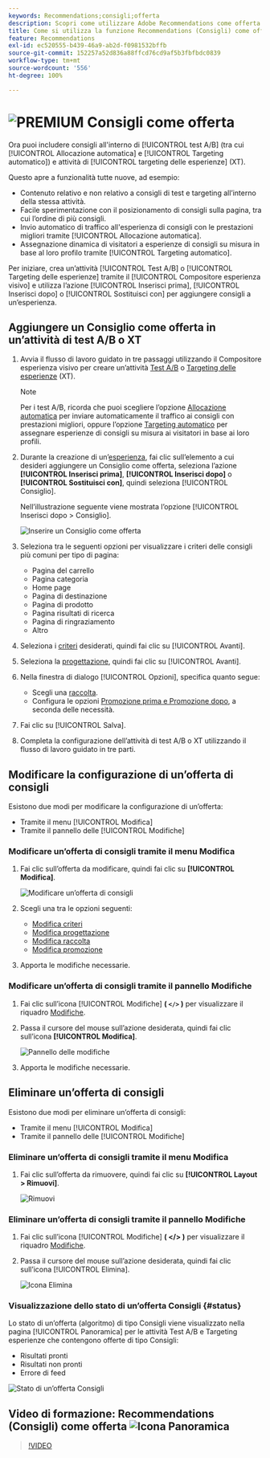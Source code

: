 ```yaml
---
keywords: Recommendations;consigli;offerta
description: Scopri come utilizzare Adobe Recommendations come offerta all’interno di test A/B (tra cui Allocazione automatica e Targeting automatico) e attività di Experience Targeting (XT).
title: Come si utilizza la funzione Recommendations (Consigli) come offerta in altri tipi di attività?
feature: Recommendations
exl-id: ec520555-b439-46a9-ab2d-f0981532bffb
source-git-commit: 152257a52d836a88ffcd76cd9af5b3fbfbdc0839
workflow-type: tm+mt
source-wordcount: '556'
ht-degree: 100%

---
```


# ![PREMIUM](/help/main/assets/premium.png) Consigli come offerta

Ora puoi includere consigli all&#39;interno di [!UICONTROL test A/B] (tra cui [!UICONTROL Allocazione automatica] e [!UICONTROL Targeting automatico]) e attività di [!UICONTROL targeting delle esperienze] (XT).

Questo apre a funzionalità tutte nuove, ad esempio:

* Contenuto relativo e non relativo a consigli di test e targeting all’interno della stessa attività.
* Facile sperimentazione con il posizionamento di consigli sulla pagina, tra cui l’ordine di più consigli.
* Invio automatico di traffico all&#39;esperienza di consigli con le prestazioni migliori tramite [!UICONTROL Allocazione automatica].
* Assegnazione dinamica di visitatori a esperienze di consigli su misura in base al loro profilo tramite [!UICONTROL Targeting automatico].

Per iniziare, crea un’attività [!UICONTROL Test A/B] o [!UICONTROL Targeting delle esperienze] tramite il [!UICONTROL Compositore esperienza visivo] e utilizza l’azione [!UICONTROL Inserisci prima], [!UICONTROL Inserisci dopo] o [!UICONTROL Sostituisci con] per aggiungere consigli a un’esperienza.

## Aggiungere un Consiglio come offerta in un’attività di test A/B o XT

1. Avvia il flusso di lavoro guidato in tre passaggi utilizzando il Compositore esperienza visivo per creare un’attività [Test A/B](/help/main/c-activities/t-test-ab/t-test-create-ab/test-create-ab.md) o [Targeting delle esperienze](/help/main/c-activities/t-experience-target/t-xt-create/xt-create.md) (XT).

   >[!NOTE]
   >
   >Per i test A/B, ricorda che puoi scegliere l’opzione [Allocazione automatica](/help/main/c-activities/automated-traffic-allocation/automated-traffic-allocation.md) per inviare automaticamente il traffico ai consigli con prestazioni migliori, oppure l’opzione [Targeting automatico](/help/main/c-activities/auto-target/auto-target-to-optimize.md) per assegnare esperienze di consigli su misura ai visitatori in base ai loro profili.

1. Durante la creazione di un’[esperienza](/help/main/c-experiences/c-visual-experience-composer/viztarget-options.md), fai clic sull’elemento a cui desideri aggiungere un Consiglio come offerta, seleziona l’azione **[!UICONTROL Inserisci prima]**, **[!UICONTROL Inserisci dopo]** o **[!UICONTROL Sostituisci con]**, quindi seleziona [!UICONTROL Consiglio].

   Nell’illustrazione seguente viene mostrata l’opzione [!UICONTROL Inserisci dopo > Consiglio].

   ![Inserire un Consiglio come offerta](/help/main/c-recommendations/assets/replace-after-recommendations.png)

1. Seleziona tra le seguenti opzioni per visualizzare i criteri delle consigli più comuni per tipo di pagina:

   * Pagina del carrello
   * Pagina categoria
   * Home page
   * Pagina di destinazione
   * Pagina di prodotto
   * Pagina risultati di ricerca
   * Pagina di ringraziamento
   * Altro

1. Seleziona i [criteri](/help/main/c-recommendations/c-algorithms/algorithms.md) desiderati, quindi fai clic su [!UICONTROL Avanti].
1. Seleziona la [progettazione](/help/main/c-recommendations/c-design-overview/design-overview.md), quindi fai clic su [!UICONTROL Avanti].
1. Nella finestra di dialogo [!UICONTROL Opzioni], specifica quanto segue:

   * Scegli una [raccolta](/help/main/c-recommendations/c-products/collections.md).
   * Configura le opzioni [Promozione prima e Promozione dopo](/help/main/c-recommendations/t-create-recs-activity/adding-promotions.md), a seconda delle necessità.

1. Fai clic su [!UICONTROL Salva].
1. Completa la configurazione dell’attività di test A/B o XT utilizzando il flusso di lavoro guidato in tre parti.

## Modificare la configurazione di un’offerta di consigli

Esistono due modi per modificare la configurazione di un’offerta:

* Tramite il menu [!UICONTROL Modifica]
* Tramite il pannello delle [!UICONTROL Modifiche]

### Modificare un’offerta di consigli tramite il menu Modifica

1. Fai clic sull’offerta da modificare, quindi fai clic su **[!UICONTROL Modifica]**.

   ![Modificare un’offerta di consigli](/help/main/c-recommendations/assets/recs-offer-edit.png)

1. Scegli una tra le opzioni seguenti:

   * [Modifica criteri](/help/main/c-recommendations/c-algorithms/algorithms.md)
   * [Modifica progettazione](/help/main/c-recommendations/c-design-overview/design-overview.md)
   * [Modifica raccolta](/help/main/c-recommendations/c-products/collections.md)
   * [Modifica promozione](/help/main/c-recommendations/t-create-recs-activity/adding-promotions.md)

1. Apporta le modifiche necessarie.

### Modificare un’offerta di consigli tramite il pannello Modifiche

1. Fai clic sull’icona [!UICONTROL Modifiche] **( `</>` )** per visualizzare il riquadro [Modifiche](/help/main/c-experiences/c-visual-experience-composer/c-vec-code-editor/vec-code-editor.md).
1. Passa il cursore del mouse sull’azione desiderata, quindi fai clic sull’icona **[!UICONTROL Modifica]**.

   ![Pannello delle modifiche](/help/main/c-recommendations/assets/recs-offer-modifications.png)

1. Apporta le modifiche necessarie.

## Eliminare un’offerta di consigli

Esistono due modi per eliminare un’offerta di consigli:

* Tramite il menu [!UICONTROL Modifica]
* Tramite il pannello delle [!UICONTROL Modifiche]

### Eliminare un’offerta di consigli tramite il menu Modifica

1. Fai clic sull’offerta da rimuovere, quindi fai clic su **[!UICONTROL Layout > Rimuovi]**.

   ![Rimuovi](/help/main/c-recommendations/assets/recs-offer-remove.png)

### Eliminare un’offerta di consigli tramite il pannello Modifiche

1. Fai clic sull’icona [!UICONTROL Modifiche] **( &lt;/> )** per visualizzare il riquadro [Modifiche](/help/main/c-experiences/c-visual-experience-composer/c-vec-code-editor/vec-code-editor.md).
1. Passa il cursore del mouse sull’azione desiderata, quindi fai clic sull’icona [!UICONTROL Elimina].

   ![Icona Elimina](/help/main/c-recommendations/assets/recs-offer-delete.png)

### Visualizzazione dello stato di un’offerta Consigli {#status}

Lo stato di un’offerta (algoritmo) di tipo Consigli viene visualizzato nella pagina [!UICONTROL Panoramica] per le attività Test A/B e Targeting esperienze che contengono offerte di tipo Consigli:

* Risultati pronti
* Risultati non pronti
* Errore di feed

![Stato di un’offerta Consigli](/help/main/c-recommendations/assets/recs-offer-status.png)

## Video di formazione: Recommendations (Consigli) come offerta ![Icona Panoramica](/help/main/assets/overview.png)

>[!VIDEO](https://video.tv.adobe.com/v/28878)
